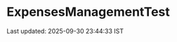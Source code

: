 # ExpensesManagementTest





















































































































































































































































Last updated: 2025-09-30 23:44:33 IST
